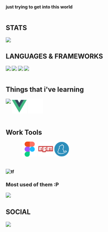 <link rel="stylesheet" href="https://cdn.jsdelivr.net/gh/devicons/devicon@v2.15.1/devicon.min.css">
<strong>just trying to get into this world
<br>
<br>
<h2>STATS</h2>
<div>
	<img src="https://github-readme-stats.vercel.app/api?username=xtashi&show_icons=true&count_private=true&theme=gruvbox&hide=issues&layout=compact&hide_border=true"
	width="40%" />
	
</div>

  <h2>LANGUAGES & FRAMEWORKS</h2>

<div style="display: inline_block">
  <img align="top" width="48px" src="https://icongr.am/devicon/html5-original.svg?size=128&color=currentColor">
  <img align="top" width="48px" src="https://icongr.am/devicon/css3-original.svg?size=128&color=currentColor">
  <img align="top" width="48px" src="https://icongr.am/devicon/javascript-original.svg?size=128&color=currentColor">
  <img align="top" width="48px" src="https://icongr.am/devicon/nodejs-original.svg?size=128&color=currentColor">
</div>

<br>	
<h2>Things that i've learning</h2>
<div style="display: inline_block">
  <img align="top" width="48px" src="https://icongr.am/devicon/typescript-original.svg?size=128&color=currentColor">
  <img align="top" width="48px" src="https://raw.githubusercontent.com/devicons/devicon/1119b9f84c0290e0f0b38982099a2bd027a48bf1/icons/vuejs/vuejs-original.svg">
  <img align="top" width="48px" src="https://raw.githubusercontent.com/devicons/devicon/1119b9f84c0290e0f0b38982099a2bd027a48bf1/icons/discordjs/discordjs-plain.svg">
</div>
<br>

<h2>Work Tools</h2>
<img width="48px src="https://raw.githubusercontent.com/devicons/devicon/1119b9f84c0290e0f0b38982099a2bd027a48bf1/icons/vscode/vscode-original-wordmark.svg">
<img width="48px" src="https://raw.githubusercontent.com/devicons/devicon/1119b9f84c0290e0f0b38982099a2bd027a48bf1/icons/figma/figma-original.svg">
<img width="48px" src="https://raw.githubusercontent.com/devicons/devicon/1119b9f84c0290e0f0b38982099a2bd027a48bf1/icons/npm/npm-original-wordmark.svg">
<img width="48px" src="https://raw.githubusercontent.com/devicons/devicon/1119b9f84c0290e0f0b38982099a2bd027a48bf1/icons/yarn/yarn-original.svg">

<br>


<br>
<br>

  
<img align="center" alt="tf" src="http://mortalkombatwarehouse.com/mk3/kunglao/sprites/dizzy/a1.gif">

<h3>Most used of them :P</h3>
<img src="https://github-readme-stats.vercel.app/api/top-langs/?username=xtashi&show_icons=true&count_private=true&theme=gruvbox&hide=issues&layout=compact&hide_border=true" width="30%">
	
  
<h2>SOCIAL</h2>
<a href="https://github.com/xtashi" target="_blank"><img align="center" src="https://img.shields.io/badge/GitHub-100000?style=for-the-badge&logo=github&logoColor=white" target="_blank"></a><br>


